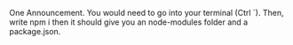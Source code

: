 One Announcement.
You would need to go into your terminal (Ctrl `).
Then, write npm i then it should give you an node-modules folder and a package.json.

